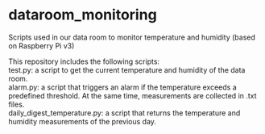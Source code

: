 # dataroom_monitoring
Scripts used in our data room to monitor temperature and humidity (based on Raspberry Pi v3)
  
This repository includes the following scripts:  
test.py: a script to get the current temperature and humidity of the data room.  
alarm.py: a script that triggers an alarm if the temperature exceeds a predefined threshold. At the same time, measurements are collected in .txt files.  
daily_digest_temperature.py: a script that returns the temperature and humidity measurements of the previous day.  
